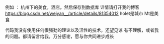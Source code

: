 例如 ： 杭州下的美食，酒店。然后保存到数据库
详情请打开我的博客 https://blog.csdn.net/weiyan__/article/details/81354012
holet是城市 
Mt是美食

代码我没有使用任何很强劲的理论以及活性的技术，还望见谅
有不理解，或者我的问题。都请留言给我，万分感谢，愿与你共同进步成长
